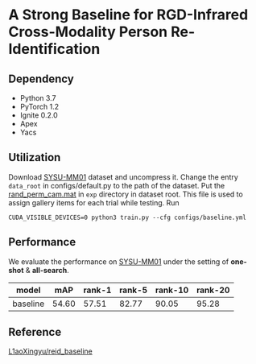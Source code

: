 # A Strong Baseline for RGD-Infrared Cross-Modality Person Re-Identification

## Dependency
* Python 3.7
* PyTorch 1.2
* Ignite 0.2.0
* Apex
* Yacs

## Utilization
Download [SYSU-MM01](https://github.com/wuancong/SYSU-MM01) dataset and uncompress it.
Change the entry `data_root` in configs/default.py to the path of the dataset.
Put the [rand_perm_cam.mat](https://github.com/wuancong/SYSU-MM01/blob/master/evaluation/data_split/rand_perm_cam.mat) in `exp` directory in dataset root. This file is used to assign gallery items for each trial while testing.
Run
```shell script
CUDA_VISIBLE_DEVICES=0 python3 train.py --cfg configs/baseline.yml
```

## Performance

We evaluate the performance on [SYSU-MM01](https://github.com/wuancong/SYSU-MM01) under the setting of  **one-shot** & **all-search**.

| model             | mAP | rank-1 | rank-5 | rank-10 | rank-20 |
| ----------------- | ------ | ------ | ------- | ------- | ------- |
| baseline | 54.60	| 57.51	| 82.77 |	90.05 | 95.28 |


## Reference 

[L1aoXingyu/reid_baseline](https://github.com/L1aoXingyu/reid_baseline)

